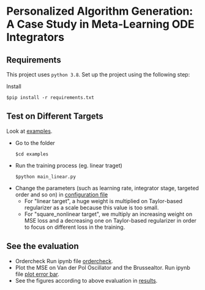 # Personalized Algorithm Generation: A Case Study in Meta-Learning ODE Integrators

## Requirements
This project uses `python 3.8`. Set up the project using the following step:

Install 
```shell
$pip install -r requirements.txt
```


## Test on Different Targets
Look at [examples](./examples).

* Go to the folder
    ```shell
    $cd examples
    ```
* Run the training process (eg. linear traget)
    ```shell
    $python main_linear.py
    ```
* Change the parameters (such as learning rate, integrator stage, targeted order and so on) in [configuration file](./examples/config.yml)
    * For "linear target", a huge weight is multiplied on Taylor-based regularizer as a scale because this value is too small.
    * For "square_nonlinear target", we multiply an increasing weight on MSE loss and a decreasing one on Taylor-based regularizer in order to focus on different loss in the training.


## See the evaluation 
* Ordercheck
    Run ipynb file [ordercheck](./ordercheck.ipynb).
* Plot the MSE on Van der Pol Oscillator and the Brussealtor.
    Run ipynb file [plot error bar](./plot_error_bar.ipynb).
* See the figures according to above evaluation in [results](./results).